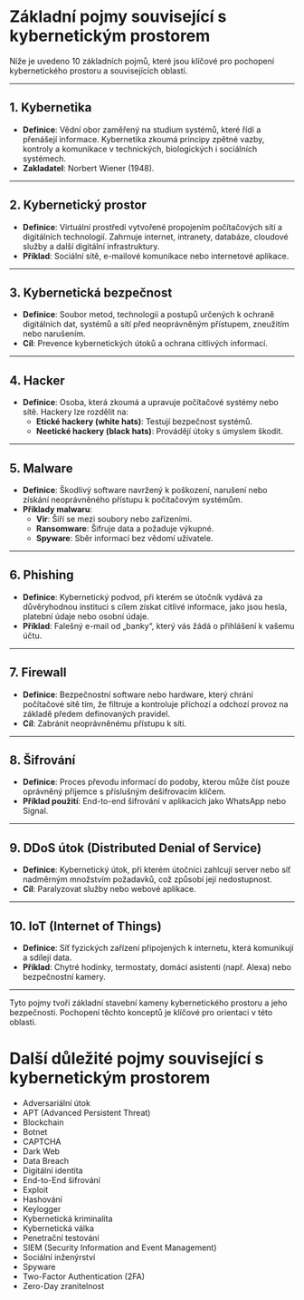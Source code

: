 # Základní pojmy související s kybernetickým prostorem

Níže je uvedeno 10 základních pojmů, které jsou klíčové pro pochopení kybernetického prostoru a souvisejících oblastí.

---

## 1. **Kybernetika**
- **Definice**: Vědní obor zaměřený na studium systémů, které řídí a přenášejí informace. Kybernetika zkoumá principy zpětné vazby, kontroly a komunikace v technických, biologických i sociálních systémech.  
- **Zakladatel**: Norbert Wiener (1948).

---

## 2. **Kybernetický prostor**
- **Definice**: Virtuální prostředí vytvořené propojením počítačových sítí a digitálních technologií. Zahrnuje internet, intranety, databáze, cloudové služby a další digitální infrastruktury.  
- **Příklad**: Sociální sítě, e-mailové komunikace nebo internetové aplikace.

---

## 3. **Kybernetická bezpečnost**
- **Definice**: Soubor metod, technologií a postupů určených k ochraně digitálních dat, systémů a sítí před neoprávněným přístupem, zneužitím nebo narušením.  
- **Cíl**: Prevence kybernetických útoků a ochrana citlivých informací.

---

## 4. **Hacker**
- **Definice**: Osoba, která zkoumá a upravuje počítačové systémy nebo sítě. Hackery lze rozdělit na:
  - **Etické hackery (white hats)**: Testují bezpečnost systémů.
  - **Neetické hackery (black hats)**: Provádějí útoky s úmyslem škodit.

---

## 5. **Malware**
- **Definice**: Škodlivý software navržený k poškození, narušení nebo získání neoprávněného přístupu k počítačovým systémům.
- **Příklady malwaru**:
  - **Vir**: Šíří se mezi soubory nebo zařízeními.
  - **Ransomware**: Šifruje data a požaduje výkupné.
  - **Spyware**: Sběr informací bez vědomí uživatele.

---

## 6. **Phishing**
- **Definice**: Kybernetický podvod, při kterém se útočník vydává za důvěryhodnou instituci s cílem získat citlivé informace, jako jsou hesla, platební údaje nebo osobní údaje.
- **Příklad**: Falešný e-mail od „banky“, který vás žádá o přihlášení k vašemu účtu.

---

## 7. **Firewall**
- **Definice**: Bezpečnostní software nebo hardware, který chrání počítačové sítě tím, že filtruje a kontroluje příchozí a odchozí provoz na základě předem definovaných pravidel.
- **Cíl**: Zabránit neoprávněnému přístupu k síti.

---

## 8. **Šifrování**
- **Definice**: Proces převodu informací do podoby, kterou může číst pouze oprávněný příjemce s příslušným dešifrovacím klíčem.  
- **Příklad použití**: End-to-end šifrování v aplikacích jako WhatsApp nebo Signal.

---

## 9. **DDoS útok (Distributed Denial of Service)**
- **Definice**: Kybernetický útok, při kterém útočníci zahlcují server nebo síť nadměrným množstvím požadavků, což způsobí její nedostupnost.
- **Cíl**: Paralyzovat služby nebo webové aplikace.

---

## 10. **IoT (Internet of Things)**  
- **Definice**: Síť fyzických zařízení připojených k internetu, která komunikují a sdílejí data.  
- **Příklad**: Chytré hodinky, termostaty, domácí asistenti (např. Alexa) nebo bezpečnostní kamery.

---

Tyto pojmy tvoří základní stavební kameny kybernetického prostoru a jeho bezpečnosti. Pochopení těchto konceptů je klíčové pro orientaci v této oblasti.

# Další důležité pojmy související s kybernetickým prostorem

- Adversariální útok  
- APT (Advanced Persistent Threat)  
- Blockchain  
- Botnet  
- CAPTCHA  
- Dark Web  
- Data Breach  
- Digitální identita  
- End-to-End šifrování  
- Exploit  
- Hashování  
- Keylogger  
- Kybernetická kriminalita  
- Kybernetická válka  
- Penetrační testování  
- SIEM (Security Information and Event Management)  
- Sociální inženýrství  
- Spyware  
- Two-Factor Authentication (2FA)  
- Zero-Day zranitelnost  
